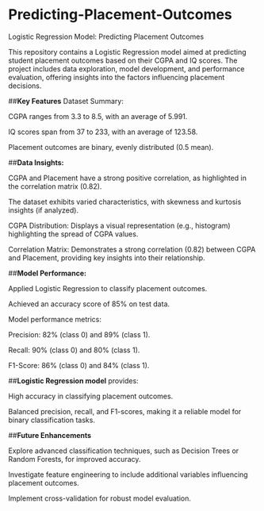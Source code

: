 # Predicting-Placement-Outcomes
Logistic Regression Model: Predicting Placement Outcomes

This repository contains a Logistic Regression model aimed at predicting student placement outcomes based on their CGPA and IQ scores. The project includes data exploration, model development, and performance evaluation, offering insights into the factors influencing placement decisions.

##**Key Features**
Dataset Summary:

CGPA ranges from 3.3 to 8.5, with an average of 5.991.

IQ scores span from 37 to 233, with an average of 123.58.

Placement outcomes are binary, evenly distributed (0.5 mean).

##**Data Insights:**

CGPA and Placement have a strong positive correlation, as highlighted in the correlation matrix (0.82).

The dataset exhibits varied characteristics, with skewness and kurtosis insights (if analyzed).

CGPA Distribution: Displays a visual representation (e.g., histogram) highlighting the spread of CGPA values.

Correlation Matrix: Demonstrates a strong correlation (0.82) between CGPA and Placement, providing key insights into their relationship.

##**Model Performance:**

Applied Logistic Regression to classify placement outcomes.

Achieved an accuracy score of 85% on test data.

Model performance metrics:

Precision: 82% (class 0) and 89% (class 1).

Recall: 90% (class 0) and 80% (class 1).

F1-Score: 86% (class 0) and 84% (class 1).

##**Logistic Regression model** provides:

High accuracy in classifying placement outcomes.

Balanced precision, recall, and F1-scores, making it a reliable model for binary classification tasks.

##**Future Enhancements**

Explore advanced classification techniques, such as Decision Trees or Random Forests, for improved accuracy.

Investigate feature engineering to include additional variables influencing placement outcomes.

Implement cross-validation for robust model evaluation.
